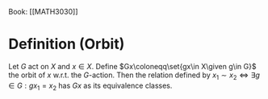 Book: [[MATH3030]]
# Definition (Orbit)
Let $G$ act on $X$ and $x\in X$.
Define $Gx\coloneqq\set{gx\in X\given g\in G}$ the orbit of $x$ w.r.t. the $G$-action.
Then the relation defined by $x_{1}\sim x_{2}\iff \exists g\in  G:gx_{1}=x_{2}$ has $Gx$ as its equivalence classes.